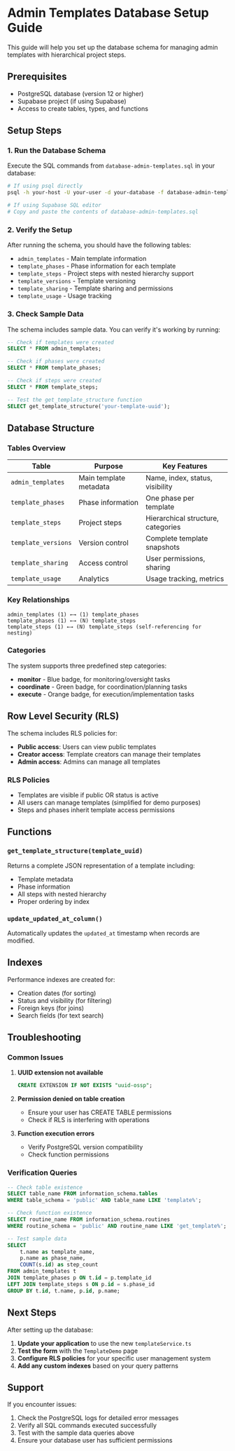 # Admin Templates Database Setup Guide

This guide will help you set up the database schema for managing admin templates with hierarchical project steps.

## Prerequisites

- PostgreSQL database (version 12 or higher)
- Supabase project (if using Supabase)
- Access to create tables, types, and functions

## Setup Steps

### 1. Run the Database Schema

Execute the SQL commands from `database-admin-templates.sql` in your database:

```bash
# If using psql directly
psql -h your-host -U your-user -d your-database -f database-admin-templates.sql

# If using Supabase SQL editor
# Copy and paste the contents of database-admin-templates.sql
```

### 2. Verify the Setup

After running the schema, you should have the following tables:

- `admin_templates` - Main template information
- `template_phases` - Phase information for each template
- `template_steps` - Project steps with nested hierarchy support
- `template_versions` - Template versioning
- `template_sharing` - Template sharing and permissions
- `template_usage` - Usage tracking

### 3. Check Sample Data

The schema includes sample data. You can verify it's working by running:

```sql
-- Check if templates were created
SELECT * FROM admin_templates;

-- Check if phases were created
SELECT * FROM template_phases;

-- Check if steps were created
SELECT * FROM template_steps;

-- Test the get_template_structure function
SELECT get_template_structure('your-template-uuid');
```

## Database Structure

### Tables Overview

| Table | Purpose | Key Features |
|-------|---------|--------------|
| `admin_templates` | Main template metadata | Name, index, status, visibility |
| `template_phases` | Phase information | One phase per template |
| `template_steps` | Project steps | Hierarchical structure, categories |
| `template_versions` | Version control | Complete template snapshots |
| `template_sharing` | Access control | User permissions, sharing |
| `template_usage` | Analytics | Usage tracking, metrics |

### Key Relationships

```
admin_templates (1) ←→ (1) template_phases
template_phases (1) ←→ (N) template_steps
template_steps (1) ←→ (N) template_steps (self-referencing for nesting)
```

### Categories

The system supports three predefined step categories:
- **monitor** - Blue badge, for monitoring/oversight tasks
- **coordinate** - Green badge, for coordination/planning tasks  
- **execute** - Orange badge, for execution/implementation tasks

## Row Level Security (RLS)

The schema includes RLS policies for:
- **Public access**: Users can view public templates
- **Creator access**: Template creators can manage their templates
- **Admin access**: Admins can manage all templates

### RLS Policies

- Templates are visible if public OR status is active
- All users can manage templates (simplified for demo purposes)
- Steps and phases inherit template access permissions

## Functions

### `get_template_structure(template_uuid)`

Returns a complete JSON representation of a template including:
- Template metadata
- Phase information  
- All steps with nested hierarchy
- Proper ordering by index

### `update_updated_at_column()`

Automatically updates the `updated_at` timestamp when records are modified.

## Indexes

Performance indexes are created for:
- Creation dates (for sorting)
- Status and visibility (for filtering)
- Foreign keys (for joins)
- Search fields (for text search)

## Troubleshooting

### Common Issues

1. **UUID extension not available**
   ```sql
   CREATE EXTENSION IF NOT EXISTS "uuid-ossp";
   ```

2. **Permission denied on table creation**
   - Ensure your user has CREATE TABLE permissions
   - Check if RLS is interfering with operations

3. **Function execution errors**
   - Verify PostgreSQL version compatibility
   - Check function permissions

### Verification Queries

```sql
-- Check table existence
SELECT table_name FROM information_schema.tables 
WHERE table_schema = 'public' AND table_name LIKE 'template%';

-- Check function existence
SELECT routine_name FROM information_schema.routines 
WHERE routine_schema = 'public' AND routine_name LIKE 'get_template%';

-- Test sample data
SELECT 
    t.name as template_name,
    p.name as phase_name,
    COUNT(s.id) as step_count
FROM admin_templates t
JOIN template_phases p ON t.id = p.template_id
LEFT JOIN template_steps s ON p.id = s.phase_id
GROUP BY t.id, t.name, p.id, p.name;
```

## Next Steps

After setting up the database:

1. **Update your application** to use the new `templateService.ts`
2. **Test the form** with the `TemplateDemo` page
3. **Configure RLS policies** for your specific user management system
4. **Add any custom indexes** based on your query patterns

## Support

If you encounter issues:
1. Check the PostgreSQL logs for detailed error messages
2. Verify all SQL commands executed successfully
3. Test with the sample data queries above
4. Ensure your database user has sufficient permissions
